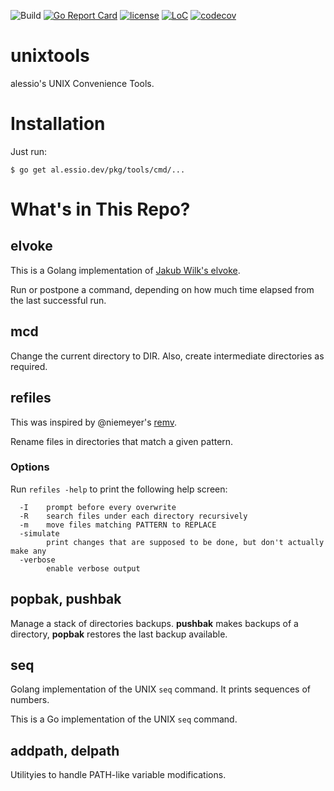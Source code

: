 ![Build](https://github.com/alessio/unixtools/workflows/Build/badge.svg)
[![Go Report Card](https://goreportcard.com/badge/al.essio.dev/pkg/tools)](https://goreportcard.com/report/github.com/alessio/unixtools)
[![license](https://img.shields.io/github/license/alessio/unixtools.svg)](https://github.com/alessio/unixtools/blob/master/LICENSE)
[![LoC](https://tokei.rs/b1/github/alessio/unixtools)](https://github.com/alessio/unixtools)
[![codecov](https://codecov.io/github/alessio/unixtools/graph/badge.svg?token=XG71JUFEFN)](https://codecov.io/github/alessio/unixtools)

# unixtools

alessio's UNIX Convenience Tools.

# Installation

Just run:

```
$ go get al.essio.dev/pkg/tools/cmd/...
```

# What's in This Repo?

## elvoke

This is a Golang implementation of [Jakub Wilk's elvoke](https://github.com/jwilk/elvoke).

Run or postpone a command, depending on how much time elapsed from the last successful run.

## mcd

Change the current directory to DIR. Also, create intermediate directories as required.

## refiles

This was inspired by @niemeyer's [remv](http://niemeyer.net/remv).

Rename files in directories that match a given pattern.

### Options

Run `refiles -help` to print the following help screen:

```
  -I	prompt before every overwrite
  -R	search files under each directory recursively
  -m	move files matching PATTERN to REPLACE
  -simulate
    	print changes that are supposed to be done, but don't actually make any
  -verbose
    	enable verbose output
```

## popbak, pushbak

Manage a stack of directories backups. **pushbak** makes backups of a directory, **popbak**
restores the last backup available.

## seq

Golang implementation of the UNIX `seq` command. It prints sequences of numbers.

This is a Go implementation of the UNIX `seq` command.

## addpath, delpath

Utilityies to handle PATH-like variable modifications.
